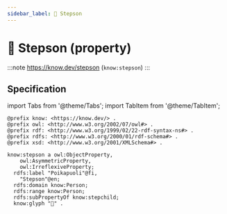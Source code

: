 ```yaml
---
sidebar_label: 👦 Stepson
---
```


# 👦 Stepson (property)

:::note
https://know.dev/stepson
(`know:stepson`)
:::

## Specification

import Tabs from '@theme/Tabs';
import TabItem from '@theme/TabItem';

<Tabs>
<TabItem value="turtle" label="Turtle">

```turtle
@prefix know: <https://know.dev/> .
@prefix owl: <http://www.w3.org/2002/07/owl#> .
@prefix rdf: <http://www.w3.org/1999/02/22-rdf-syntax-ns#> .
@prefix rdfs: <http://www.w3.org/2000/01/rdf-schema#> .
@prefix xsd: <http://www.w3.org/2001/XMLSchema#> .

know:stepson a owl:ObjectProperty,
    owl:AsymmetricProperty,
    owl:IrreflexiveProperty;
  rdfs:label "Poikapuoli"@fi,
    "Stepson"@en;
  rdfs:domain know:Person;
  rdfs:range know:Person;
  rdfs:subPropertyOf know:stepchild;
  know:glyph "👦" .

```

</TabItem>
</Tabs>
